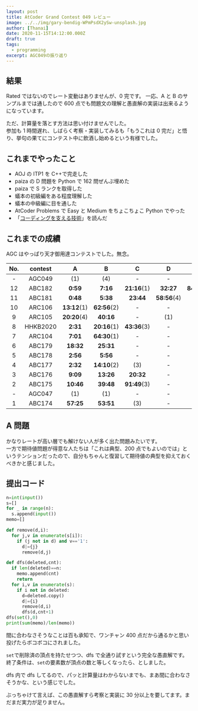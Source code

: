 ```yaml
---
layout: post
title: AtCoder Grand Contest 049 レビュー
image: ../../img/gary-bendig-WPmPsdX2ySw-unsplash.jpg
author: [Thanai]
date: 2020-11-15T14:12:00.000Z
draft: true
tags:
  - programming
excerpt: AGC049の振り返り
---
```


## 結果

Rated ではないのでレート変動はありませんが、0 完です。
一応、A と B のサンプルまでは通したので 600 点でも問題文の理解と愚直解の実装は出来るようになっています。

ただ、計算量を落とす方法は思い付けませんでした。  
参加も 1 時間遅れ、しばらく考察・実装してみるも「もうこれは 0 完だ」と悟り、挙句の果てにコンテスト中に飲酒し始めるという有様でした。

## これまでやったこと

- AOJ の ITP1 を C++で完走した
- paiza の D 問題を Python で 162 問ぜんぶ埋めた
- paiza で S ランクを取得した
- 蟻本の初級編をある程度理解した
- 蟻本の中級編に目を通した
- AtCoder Problems で Easy と Medium をちょこちょこ Python でやった
- 「[コーディングを支える技術](https://amzn.to/2GEO9qr)」を読んだ

## これまでの成績

AGC はやっぱり天才御用達コンテストでした。無念。

| No. | contest  |      A       |      B       |      C       |      D       |     E     | prf  |
| :-: | :------: | :----------: | :----------: | :----------: | :----------: | :-------: | :--: |
|  -  |  AGC049  |     (1)      |     (4)      |      -       |      -       |     -     |  -   |
| 12  |  ABC182  |   **0:59**   |   **7:16**   | **21:16**(1) |  **32:27**   | **84:07** | 1235 |
| 11  |  ABC181  |   **0:48**   |   **5:38**   |  **23:44**   | **58:56**(4) |     -     | 881  |
| 10  |  ARC106  | **13:12**(1) | **62:56**(2) |      -       |      -       |     -     | 914  |
|  9  |  ARC105  | **20:20**(4) |  **40:16**   |      -       |     (1)      |     -     | 600  |
|  8  | HHKB2020 |   **2:31**   | **20:16**(1) | **43:36**(3) |      -       |     -     | 543  |
|  7  |  ARC104  |   **7:01**   | **64:30**(1) |      -       |      -       |     -     | 650  |
|  6  |  ABC179  |  **18:32**   |  **25:31**   |      -       |      -       |     -     | 122  |
|  5  |  ABC178  |   **2:56**   |   **5:56**   |      -       |      -       |     -     | 508  |
|  4  |  ABC177  |   **2:32**   | **14:10**(2) |     (3)      |      -       |     -     | 332  |
|  3  |  ABC176  |   **9:09**   |  **13:26**   |  **20:32**   |      -       |     -     | 550  |
|  2  |  ABC175  |  **10:46**   |  **39:48**   | **91:49**(3) |      -       |     -     | 543  |
|  -  |  AGC047  |     (1)      |     (1)      |      -       |      -       |     -     |  -   |
|  1  |  ABC174  |  **57:25**   |  **53:51**   |     (3)      |      -       |     -     |  79  |

## A 問題

かなりレートが高い層でも解けない人が多く出た問題みたいです。  
一方で期待値問題が得意な人たちは「これは典型、200 点でもよいのでは」というテンションだったので、自分もちゃんと復習して期待値の典型を抑えておくべきかと感じました。

## 提出コード

```py
n=int(input())
s=[]
for _ in range(n):
  s.append(input())
memo=[]

def remove(d,i):
  for j,v in enumerate(s[i]):
    if (j not in d) and v=='1':
      d|={j}
      remove(d,j)

def dfs(deleted,cnt):
  if len(deleted)==n:
    memo.append(cnt)
    return
  for i,v in enumerate(s):
    if i not in deleted:
      d=deleted.copy()
      d|={i}
      remove(d,i)
      dfs(d,cnt+1)
dfs(set(),0)
print(sum(memo)/len(memo))
```

間に合わなさそうなことは百も承知で、ワンチャン 400 点だから通るかと思い投げたらボコボコにされました。

`set`で削除済の頂点を持たせつつ、dfs で全通り試すという完全な愚直解です。  
終了条件は、`set`の要素数が頂点の数と等しくなったら、としました。

dfs 内で dfs してるので、パッと計算量はわからないまでも、まあ間に合わなさそうかな、という感じでした。

ぶっちゃけて言えば、この愚直解すら考察と実装に 30 分以上を要してます。まだまだ実力が足りません。
